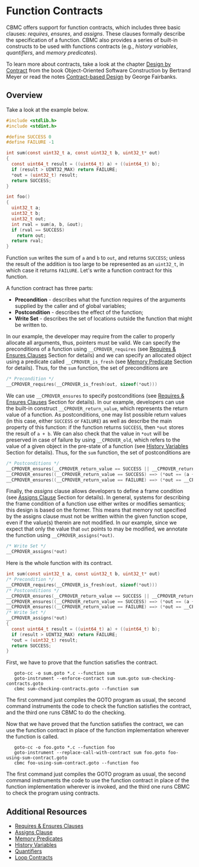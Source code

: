 # Function Contracts

CBMC offers support for function contracts, which includes three basic clauses:
_requires_, _ensures_, and _assigns_.
These clauses formally describe the specification of a function. CBMC
also provides a series of built-in constructs to be used with functions
contracts (e.g., _history variables_, _quantifiers_, and _memory predicates_).

To learn more about contracts, take a look at the chapter [Design by
Contract](http://se.inf.ethz.ch/~meyer/publications/old/dbc_chapter.pdf) from
the book Object-Oriented Software Construction by Bertrand Meyer or read the
notes [Contract-based
Design](https://www.georgefairbanks.com/york-university-contract-based-design-2021)
by George Fairbanks.

## Overview

Take a look at the example below.

```c
#include <stdlib.h>
#include <stdint.h>

#define SUCCESS 0
#define FAILURE -1

int sum(const uint32_t a, const uint32_t b, uint32_t* out)
{
  const uint64_t result = ((uint64_t) a) + ((uint64_t) b);
  if (result > UINT32_MAX) return FAILURE;
  *out = (uint32_t) result;
  return SUCCESS;
}

int foo()
{
  uint32_t a;
  uint32_t b;
  uint32_t out;
  int rval = sum(a, b, &out);
  if (rval == SUCCESS)
    return out;
  return rval;
}
```

Function `sum` writes the sum of `a` and `b` to `out`, and returns `SUCCESS`;
unless the result of the addition is too large to be represented as an `uint32_t`, in which case it returns `FAILURE`. Let's write
a function contract for this function.

A function contract has three parts:

- **Precondition** - describes what the function requires of the arguments
  supplied by the caller and of global variables;
- **Postcondition** - describes the effect of the function;
- **Write Set** - describes the set of locations outside the function that
  might be written to.

In our example, the developer may require from the caller to properly allocate
all arguments, thus, pointers must be valid. We can specify the preconditions of
a function using `__CPROVER_requires` (see [Requires \& Ensures
Clauses](contracts-requires-and-ensures.md) Section for details) and we can
specify an allocated object using a predicate called `__CPROVER_is_fresh` (see
[Memory Predicate](contracts-memory-predicates.md) Section for details). Thus, for the `sum` function, the set
of preconditions are

```c
/* Precondition */
__CPROVER_requires(__CPROVER_is_fresh(out, sizeof(*out)))
```

We can use `__CPROVER_ensures` to specify postconditions (see [Requires \&
Ensures Clauses](contracts-requires-and-ensures.md) Section for details).  In our
example, developers can use the built-in construct `__CPROVER_return_value`,
which represents the return value of a function. As postconditions, one may list
possible return values (in this case, either `SUCCESS` or `FAILURE`) as well as
describe the main property of this function: if the function returns `SUCCESS`,
then `*out` stores the result of `a + b`.  We can also check that the value in
`*out` will be preserved in case of failure by using `__CPROVER_old`, which
refers to the value of a given object in the pre-state of a function (see
[History Variables](contracts-history-variables.md) Section for details). Thus, for the `sum` function, the
set of postconditions are


```c
/* Postconditions */
__CPROVER_ensures(__CPROVER_return_value == SUCCESS || __CPROVER_return_value == FAILURE)
__CPROVER_ensures((__CPROVER_return_value == SUCCESS) ==> (*out == (a + b)))
__CPROVER_ensures((__CPROVER_return_value == FAILURE) ==> (*out == __CPROVER_old(*out)))
```

Finally, the _assigns_ clause allows developers to define a frame condition (see
[Assigns Clause](contracts-assigns.md) Section for details).
In general, systems for describing the frame condition of a function
use either writes or modifies semantics; this design is based on the former.
This means that memory not specified by the assigns clause must
not be written within the given function scope, even if the value(s) therein are
not modified. In our example, since we expect that only the value that
`out` points to may be modified, we annotate the function using `__CPROVER_assigns(*out)`.

```c
/* Write Set */
__CPROVER_assigns(*out)
```

Here is the whole function with its contract.

```c
int sum(const uint32_t a, const uint32_t b, uint32_t* out)
/* Precondition */
__CPROVER_requires(__CPROVER_is_fresh(out, sizeof(*out)))
/* Postconditions */
__CPROVER_ensures(__CPROVER_return_value == SUCCESS || __CPROVER_return_value == FAILURE)
__CPROVER_ensures((__CPROVER_return_value == SUCCESS) ==> (*out == (a + b)))
__CPROVER_ensures((__CPROVER_return_value == FAILURE) ==> (*out == __CPROVER_old(*out)))
/* Write Set */
__CPROVER_assigns(*out)
{
  const uint64_t result = ((uint64_t) a) + ((uint64_t) b);
  if (result > UINT32_MAX) return FAILURE;
  *out = (uint32_t) result;
  return SUCCESS;
}
```

First, we have to prove that the function satisfies the contract.

```shell
   goto-cc -o sum.goto *.c --function sum
   goto-instrument --enforce-contract sum sum.goto sum-checking-contracts.goto
   cbmc sum-checking-contracts.goto --function sum
```

The first command just compiles the GOTO program as usual, the second command
instruments the code to check the function satisfies the contract,
and the third one runs CBMC to do the checking.

Now that we have proved that the function satisfies the contract, we can use the function
contract in place of the function implementation wherever the function is
called.

```shell
   goto-cc -o foo.goto *.c --function foo
   goto-instrument --replace-call-with-contract sum foo.goto foo-using-sum-contract.goto
   cbmc foo-using-sum-contract.goto --function foo
```

The first command just compiles the GOTO program as usual, the second command
instruments the code to use the function contract in place of the function
implementation wherever is invoked, and the third one runs CBMC to check the
program using contracts.

## Additional Resources

- [Requires \& Ensures Clauses](contracts-requires-and-ensures.md)
- [Assigns Clause](contracts-assigns.md)
- [Memory Predicates](contracts-memory-predicates.md)
- [History Variables](contracts-history-variables.md)
- [Quantifiers](contracts-quantifiers.md)
- [Loop Contracts]()
